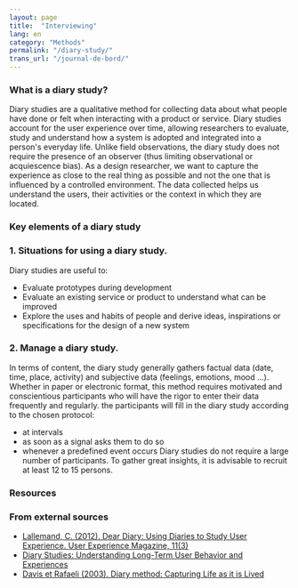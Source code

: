 ```yaml
---
layout: page
title:  "Interviewing"
lang: en
category: "Methods"
permalink: "/diary-study/"
trans_url: "/journal-de-bord/"
---
```


### What is a diary study?
Diary studies are a qualitative method for collecting data about what people have done or felt when 
interacting with a product or service. Diary studies account for the user experience over time, allowing researchers to evaluate, study and understand how a system is adopted and integrated into a person's everyday life.
Unlike field observations, the diary study does not require the presence of an observer (thus limiting observational or acquiescence bias). As a design researcher, we want to capture the experience as close to the real thing as possible and not the one that is influenced by a controlled environment.
The data collected helps us understand the users, their activities or the context in which they are located.

### Key elements of a diary study
### 1. Situations for using a diary study.
Diary studies are useful to:
* Evaluate prototypes during development
* Evaluate an existing service or product to understand what can be improved
* Explore the uses and habits of people and derive ideas, inspirations or specifications for the design of a new system

### 2. Manage a diary study.
In terms of content, the diary study generally gathers factual data (date, time, place, activity) and subjective data (feelings, emotions, mood ...). Whether in paper or electronic format, this method requires motivated and conscientious participants who will have the rigor to enter their data frequently and regularly. 
the participants will fill in the diary study according to the chosen protocol: 
* at intervals
* as soon as a signal asks them to do so
* whenever a predefined event occurs
Diary studies do not require a large number of participants. 
To gather great insights, it is advisable to recruit at least 12 to 15 persons.

### Resources
### From external sources
* [Lallemand, C. (2012). Dear Diary: Using Diaries to Study User Experience. User Experience Magazine, 11(3)](https://www.canada.ca/en/treasury-board-secretariat/services/government-communications/public-opinion-research-government.html#toc3)
* [Diary Studies: Understanding Long-Term User Behavior and Experiences](https://www.nngroup.com/articles/diary-studies/)
* [Davis et Rafaeli (2003). Diary method: Capturing Life as it is Lived](http://www.columbia.edu/~nb2229/docs/bolger-davis-rafaeli-arp-2003.pdf)
